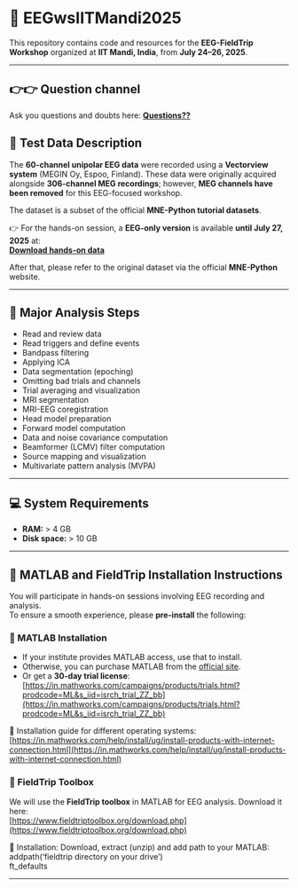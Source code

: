 
# 🧠 EEGwsIITMandi2025

This repository contains code and resources for the **EEG-FieldTrip Workshop** organized at **IIT Mandi, India**, from **July 24–26, 2025**.

---

## 👉👉 Question channel
Ask you questions and doubts here: **[Questions??](https://docs.google.com/document/d/1m96PZiQVzDXJGZehgrLyG3b7Z3ZSNB8H8EwihHJh9_g/edit?usp=sharing)** 

## 📂 Test Data Description

The **60-channel unipolar EEG data** were recorded using a **Vectorview system** (MEGIN Oy, Espoo, Finland). These data were originally acquired alongside **306-channel MEG recordings**; however, **MEG channels have been removed** for this EEG-focused workshop.

The dataset is a subset of the official **MNE-Python tutorial datasets**.

👉 For the hands-on session, a **EEG-only version** is available **until July 27, 2025** at:  
**[Download hands-on data](https://drive.google.com/drive/folders/1VsYW37wIM7R8xNUFmQY9K_h37B-Q_w5F?usp=sharing)**

After that, please refer to the original dataset via the official **MNE-Python** website.

---

## 🧪 Major Analysis Steps

- Read and review data  
- Read triggers and define events  
- Bandpass filtering  
- Applying ICA  
- Data segmentation (epoching)  
- Omitting bad trials and channels  
- Trial averaging and visualization  
- MRI segmentation  
- MRI-EEG coregistration  
- Head model preparation  
- Forward model computation  
- Data and noise covariance computation  
- Beamformer (LCMV) filter computation  
- Source mapping and visualization  
- Multivariate pattern analysis (MVPA)

---

## 💻 System Requirements

- **RAM:** > 4 GB  
- **Disk space:** > 10 GB  

---

## 🧰 MATLAB and FieldTrip Installation Instructions

You will participate in hands-on sessions involving EEG recording and analysis.  
To ensure a smooth experience, please **pre-install** the following:

### 🔧 MATLAB Installation

- If your institute provides MATLAB access, use that to install.
- Otherwise, you can purchase MATLAB from the [official site](https://in.mathworks.com/).
- Or get a **30-day trial license**:  
  [https://in.mathworks.com/campaigns/products/trials.html?prodcode=ML&s_iid=isrch_trial_ZZ_bb](https://in.mathworks.com/campaigns/products/trials.html?prodcode=ML&s_iid=isrch_trial_ZZ_bb)

📌 Installation guide for different operating systems:  
[https://in.mathworks.com/help/install/ug/install-products-with-internet-connection.html](https://in.mathworks.com/help/install/ug/install-products-with-internet-connection.html)

### 🧠 FieldTrip Toolbox

We will use the **FieldTrip toolbox** in MATLAB for EEG analysis. Download it here:  
[https://www.fieldtriptoolbox.org/download.php](https://www.fieldtriptoolbox.org/download.php)

📌 Installation:
Download, extract (unzip) and add path to your MATLAB:  
addpath(‘fieldtrip directory on your drive’)  
ft_defaults	 


---


 
